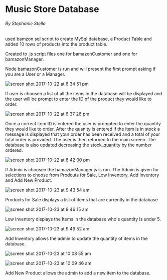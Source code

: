# Music Store Database
###### By Stephanie Stella

used bamzon.sql script to create MySql database, a Product Table and added 10 rows of products into the product table.

Created to .js script files one for bamazonCustomer and one for bamazonManager.

Node bamazonCustomer is run and will present the first prompt asking if you are a User or a Manager.

![screen shot 2017-10-22 at 6 34 51 pm](https://user-images.githubusercontent.com/30575480/31894746-e5077afa-b7d4-11e7-89aa-25a579f80398.png)


If user is choosen a list of all the items in the database will be displayed and the user will be prompt to enter the ID of the product they would like to order. 

![screen shot 2017-10-22 at 6 37 26 pm](https://user-images.githubusercontent.com/30575480/31894886-49295ec2-b7d5-11e7-980b-56e28fa7fc59.png)




Once a correct item ID is entered the user is prompted to enter the quantity they would like to order.  After the quanity is entered if the item is in stock a message is displayed that your order has been received and a total of your total order is provided.  The user is then returned to the main screen.  The database is also updated decreasing the stock_quantity by the number ordered.

![screen shot 2017-10-22 at 6 42 00 pm](https://user-images.githubusercontent.com/30575480/31895046-cb2f84e6-b7d5-11e7-95c6-5e17a50d6820.png)


If Admin is choosen the bamazonManager.js is run.  The Admin is given for selections to choose from Prodcuts for Sale, Low Inventory, Add Inventory and Add New Product.

![screen shot 2017-10-23 at 9 43 54 am](https://user-images.githubusercontent.com/30575480/31895438-ca3280d8-b7d6-11e7-82c8-d5087cc9b716.png)



Products for Sale displays a list of items that are currently in the database

![screen shot 2017-10-23 at 9 46 15 am](https://user-images.githubusercontent.com/30575480/31895548-188cdcc4-b7d7-11e7-9afb-ebe727080e09.png)


Low Inventory displays the Items in the database who's quantity is under 5.

![screen shot 2017-10-23 at 9 49 52 am](https://user-images.githubusercontent.com/30575480/31895745-98812a8e-b7d7-11e7-8c9f-e1928f004f8e.png)


Add Inventory allows the admin to update the quantity of items in the database.

![screen shot 2017-10-23 at 10 08 55 am](https://user-images.githubusercontent.com/30575480/31902713-6e539120-b7eb-11e7-8d28-18b82a75fabf.png)

![screen shot 2017-10-23 at 10 09 46 am](https://user-images.githubusercontent.com/30575480/31902788-b6e547c6-b7eb-11e7-9c6d-04569eb0ea63.png)

Add New Product allows the admin to add a new item to the database.
